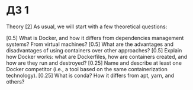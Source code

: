# ДЗ 1

Theory [2]
As usual, we will start with a few theoretical questions:

[0.5] What is Docker, and how it differs from dependencies management systems? From virtual machines?
[0.5] What are the advantages and disadvantages of using containers over other approaches?
[0.5] Explain how Docker works: what are Dockerfiles, how are containers created, and how are they run and destroyed?
[0.25] Name and describe at least one Docker competitor (i.e., a tool based on the same containerization technology).
[0.25] What is conda? How it differs from apt, yarn, and others?
